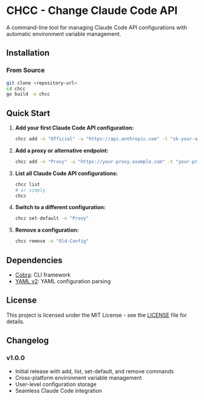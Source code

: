 # CHCC - Change Claude Code API

A command-line tool for managing Claude Code API configurations with automatic environment variable management.

## Installation

### From Source

```bash
git clone <repository-url>
cd chcc
go build -o chcc
```

## Quick Start

1. **Add your first Claude Code API configuration:**
   ```bash
   chcc add -n "Official" -u "https://api.anthropic.com" -t "sk-your-anthropic-api-key"
   ```

2. **Add a proxy or alternative endpoint:**
   ```bash
   chcc add -n "Proxy" -u "https://your-proxy.example.com" -t "your-proxy-token"
   ```

3. **List all Claude Code API configurations:**
   ```bash
   chcc list
   # or simply
   chcc
   ```

4. **Switch to a different configuration:**
   ```bash
   chcc set-default -n "Proxy"
   ```

5. **Remove a configuration:**
   ```bash
   chcc remove -n "Old-Config"
   ```

## Dependencies

- [Cobra](https://github.com/spf13/cobra): CLI framework
- [YAML v2](https://gopkg.in/yaml.v2): YAML configuration parsing

## License

This project is licensed under the MIT License - see the [LICENSE](LICENSE) file for details.

## Changelog

### v1.0.0

- Initial release with add, list, set-default, and remove commands
- Cross-platform environment variable management
- User-level configuration storage
- Seamless Claude Code integration